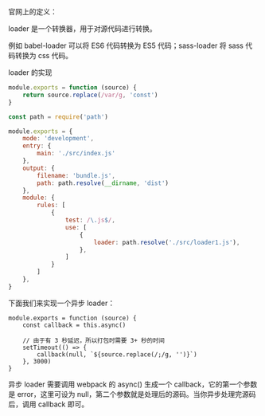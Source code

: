官网上的定义：

loader 是一个转换器，用于对源代码进行转换。

例如 babel-loader 可以将 ES6 代码转换为 ES5 代码；sass-loader 将 sass 代码转换为 css 代码。

loader 的实现
```javascript
module.exports = function (source) {
    return source.replace(/var/g, 'const')
}

```


```javascript
const path = require('path')

module.exports = {
    mode: 'development',
    entry: {
        main: './src/index.js'
    },
    output: {
        filename: 'bundle.js',
        path: path.resolve(__dirname, 'dist')
    },
    module: {
        rules: [
            {
                test: /\.js$/,
                use: [
                    {
                        loader: path.resolve('./src/loader1.js'),
                    },
                ]
            }
        ]
    },
}
```


下面我们来实现一个异步 loader：
```
module.exports = function (source) {
    const callback = this.async()

    // 由于有 3 秒延迟，所以打包时需要 3+ 秒的时间
    setTimeout(() => {
        callback(null, `${source.replace(/;/g, '')}`)
    }, 3000)
}
```

异步 loader 需要调用 webpack 的 async() 生成一个 callback，它的第一个参数是 error，这里可设为 null，第二个参数就是处理后的源码。当你异步处理完源码后，调用 callback 即可。